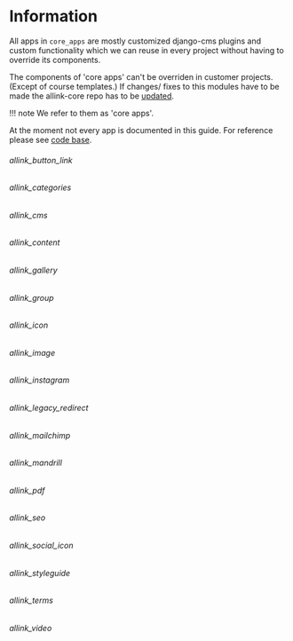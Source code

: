 # Information

All apps in <code>core_apps</code> are mostly customized django-cms plugins and custom functionality which we can reuse in every project without having to override its components.

The components of 'core apps' can't be overriden in customer projects. (Except of course templates.) If changes/ fixes to this modules have to be made the allink-core repo has to be [updated](../contribute/contribute.md).

!!! note
    We refer to them as 'core apps'.


At the moment not every app is documented in this guide. For reference please see [code base](https://github.com/allink/allink-core/tree/v1.0.x/allink_core/core_apps).


###### allink_button_link
###### allink_categories
###### allink_cms
###### allink_content
###### allink_gallery
###### allink_group
###### allink_icon
###### allink_image
###### allink_instagram
###### allink_legacy_redirect
###### allink_mailchimp
###### allink_mandrill
###### allink_pdf
###### allink_seo
###### allink_social_icon
###### allink_styleguide
###### allink_terms
###### allink_video
